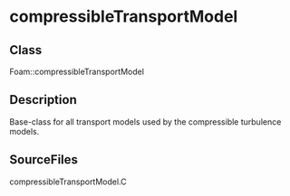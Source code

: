 # compressibleTransportModel 
## Class
Foam::compressibleTransportModel

## Description
Base-class for all transport models used by the compressible turbulence
models.

## SourceFiles
compressibleTransportModel.C


